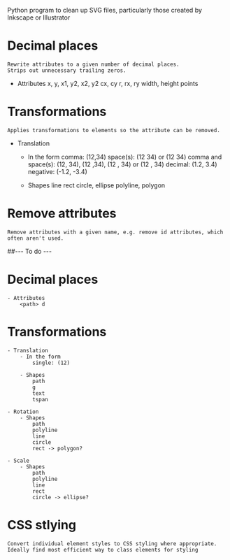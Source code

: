 Python program to clean up SVG files, particularly those created by Inkscape or Illustrator

# Decimal places
    Rewrite attributes to a given number of decimal places.
    Strips out unnecessary trailing zeros.
    
* Attributes
	x, y, x1, y2, x2, y2
	cx, cy
	r, rx, ry
	width, height
	points

# Transformations
	Applies transformations to elements so the attribute can be removed.

* Translation
    - In the form
        comma: (12,34)
        space(s): (12 34) or (12     34)
        comma and space(s): (12, 34), (12 ,34), (12 , 34) or (12  ,   34)
        decimal: (1.2, 3.4)
        negative: (-1.2, -3.4)
        
    - Shapes
        line
        rect
        circle, ellipse
        polyline, polygon
            
# Remove attributes
	Remove attributes with a given name, e.g. remove id attributes, which often aren't used.
    
##--- To do ---

# Decimal places    
    - Attributes
    	<path> d

# Transformations

    - Translation
        - In the form
            single: (12)
    
        - Shapes
            path
            g
            text
            tspan
            
    - Rotation
        - Shapes
            path
            polyline
            line
            circle
            rect -> polygon?
            
    - Scale
        - Shapes
            path
            polyline
            line
            rect
            circle -> ellipse?
            
# CSS stlying
    Convert individual element styles to CSS styling where appropriate.
    Ideally find most efficient way to class elements for styling
